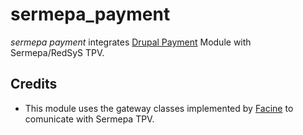 # sermepa_payment
_sermepa payment_ integrates [Drupal Payment](https://www.drupal.org/project/payment) Module with Sermepa/RedSyS TPV.

## Credits
* This module uses the gateway classes implemented by [Facine](https://github.com/facine/Sermepa) to comunicate with Sermepa TPV.
